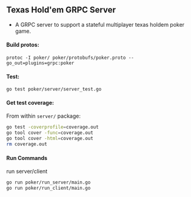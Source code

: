 ## Texas Hold'em GRPC Server

- A GRPC server to support a stateful multiplayer texas holdem poker game.  


#### Build protos:
```protoc -I poker/ poker/protobufs/poker.proto --go_out=plugins=grpc:poker```

#### Test:

```go test poker/server/server_test.go```

####  Get test coverage:

From within `server/` package:
```bash
go test -coverprofile=coverage.out 
go tool cover -func=coverage.out
go tool cover -html=coverage.out
rm coverage.out
```

#### Run Commands

run server/client
```bash
go run poker/run_server/main.go
go run poker/run_client/main.go
```
